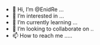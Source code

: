 - 👋 Hi, I’m @EnidRe ...
- 👀 I’m interested in ...
- 🌱 I’m currently learning ...
- 💞️ I’m looking to collaborate on ..
- 📫 How to reach me .....

<!---
EnidRe/EnidRe is a ✨ special ✨ repository because its `README.md` (this file) appears on your GitHub profile.
You can click the Preview link to take a look at your changes.
--->
